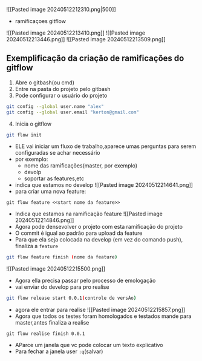 ![[Pasted image 20240512212310.png|500]]
- ramificaçoes gitflow

![[Pasted image 20240512213410.png]]
![[Pasted image 20240512213446.png]]
![[Pasted image 20240512213509.png]]
## Exemplificação da criação de ramificações do gitflow

1. Abre o gitbash(ou cmd)
2. Entre na pasta do projeto pelo gitbash
3. Pode configurar o usuário do projeto
```bash
git config --global user.name "alex"
git config --global user.email "kerton@gmail.com"
```
4. Inicia o gitflow
```bash
git flow init
```
- ELE vai iniciar um fluxo de trabalho,aparece umas perguntas para serem configuradas se achar necessário
- por exemplo:
	- nome das ramificações(master, por exemplo)
	- devolp
	- soportar as features,etc
- indica que estamos no develop
![[Pasted image 20240512214641.png]]
- para criar uma nova feature:
```bahs
git flow feature <<start nome da feature>>
```
- Indica que estamos na ramificação feature
![[Pasted image 20240512214846.png]]
- Agora pode densevolver o projeto com esta ramificação do projeto
- O commit é igual ao padrão para upload da feature
- Para que ela seja colocada na develop (em vez do comando push), finaliza a `feature`
```bash
git flow feature finish (nome da feature)
```
![[Pasted image 20240512215500.png]]
- Agora ella precisa passar pelo processo de emologação
- vai enviar do develop para pro realise
```bash
git flow release start 0.0.1(controle de versÀo)
```
- agora ele entrar para realise
![[Pasted image 20240512215857.png]]
- Agora que todos os testes foram homologados  e testados mande para master,antes finaliza a realise
```bahs
git flow realise finish 0.0.1
```
- AParce um janela que vc pode colocar um texto explicativo
- Para fechar a janela user `:q`(salvar)

